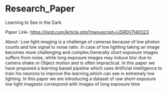 # Research_Paper
Learning to See in the Dark

Paper Link-
https://ijsrd.com/Article.php?manuscript=IJSRDV7I40323

About- Low light imaging is a challenge of cameras because of low photon counts and low signal to noise ratio. In case of low lighting taking an image becomes more
challenging and complex.Generally short exposure images suffers from noise, while long exposure images may induce blur due to camera shake or Object motion and is often impractical. In this paper we have proposed a learning based pipeline which uses Artificial intelligence to train his neurons to improve the learning,which can see in extremely low lighting. In this paper we are introducing a dataset of raw short-exposure low light imagesto correspond with images of long exposure time
